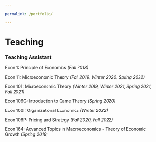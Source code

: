 ```yaml
---

permalink: /portfolio/

---
```


# Teaching
### Teaching Assistant
Econ 1: Principle of Economics _(Fall 2018)_

Econ 11: Microeconomic Theory _(Fall 2019, Winter 2020, Spring 2022)_

Econ 101: Microeconomic Theory _(Winter 2019, Winter 2021, Spring 2021, Fall 2021)_

Econ 106G: Introduction to Game Theory _(Spring 2020)_

Econ 106I: Organizational Economics _(Winter 2022)_

Econ 106P: Pricing and Strategy _(Fall 2020, Fall 2022)_

Econ 164: Advanced Topics in Macroeconomics - Theory of Economic Growth _(Spring 2019)_
